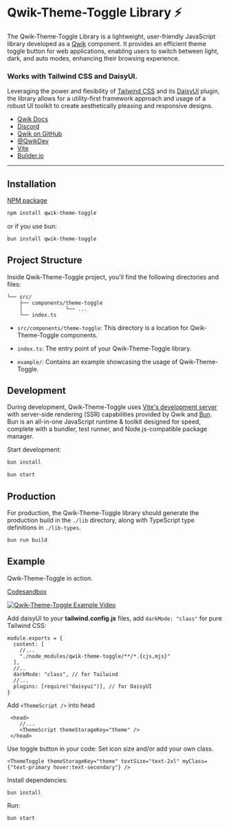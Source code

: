 # Qwik-Theme-Toggle Library ⚡️

The Qwik-Theme-Toggle Library is a lightweight, user-friendly JavaScript library developed as a [Qwik](https://qwik.builder.io/) component. It provides an efficient theme toggle button for web applications, enabling users to switch between light, dark, and auto modes, enhancing their browsing experience.

### Works with Tailwind CSS and DaisyUI.

Leveraging the power and flexibility of [Tailwind CSS](https://tailwindcss.com/) and its [DaisyUI](https://daisyui.com/) plugin, the library allows for a utility-first framework approach and usage of a robust UI toolkit to create aesthetically pleasing and responsive designs.

- [Qwik Docs](https://qwik.builder.io/)
- [Discord](https://qwik.builder.io/chat)
- [Qwik on GitHub](https://github.com/BuilderIO/qwik)
- [@QwikDev](https://twitter.com/QwikDev)
- [Vite](https://vitejs.dev/)
- [Builder.io](https://www.builder.io/)

---

## Installation

[NPM package](https://www.npmjs.com/package/qwik-theme-toggle)

```bash
npm install qwik-theme-toggle
```

or if you use bun:

```bash
bun install qwik-theme-toggle
```

## Project Structure

Inside Qwik-Theme-Toggle project, you'll find the following directories and files:

```
└── src/
    ├── components/theme-toggle
    │              └── ...
    └── index.ts
```

- `src/components/theme-toggle`: This directory is a location for Qwik-Theme-Toggle components.

- `index.ts`: The entry point of your Qwik-Theme-Toggle library.

- `example/`: Contains an example showcasing the usage of Qwik-Theme-Toggle.

## Development

During development, Qwik-Theme-Toggle uses [Vite's development server](https://vitejs.dev/) with server-side rendering (SSR) capabilities provided by Qwik and [Bun](https://bun.sh/). Bun is an all-in-one JavaScript runtime & toolkit designed for speed, complete with a bundler, test runner, and Node.js-compatible package manager.

Start development:

```bash
bun install
```

```bash
bun start
```

## Production

For production, the Qwik-Theme-Toggle library should generate the production build in the `./lib` directory, along with TypeScript type definitions in `./lib-types`.

```bash
bun run build
```

## Example

Qwik-Theme-Toggle in action.

[Codesandbox](https://codesandbox.io/p/github/lieranderl/qwik-theme-toggle/main)

[![Qwik-Theme-Toggle Example Video](https://img.youtube.com/vi/51iWIiZFCQY/0.jpg)](https://www.youtube.com/watch?v=51iWIiZFCQY)

Add daisyUI to your **tailwind.config.js** files, add `darkMode: "class"` for pure Tailwind CSS:

```
module.exports = {
  content: [
    //...
    "./node_modules/qwik-theme-toggle/**/*.{cjs,mjs}"
  ],
  //..
  darkMode: "class", // for Tailwind
  //...
  plugins: [require("daisyui")], // for DaisyUI
}
```

Add `<ThemeScript />` into head

```
 <head>
    //...
    <ThemeScript themeStorageKey="theme" />
 </head>
```

Use toggle button in your code:
Set icon size and/or add your own class.
```
<ThemeToggle themeStorageKey="theme" textSize="text-2xl" myClass={"text-primary hover:text-secondary"} />
```

Install dependencies:

```
bun install
```

Run:

```bash
bun start
```
